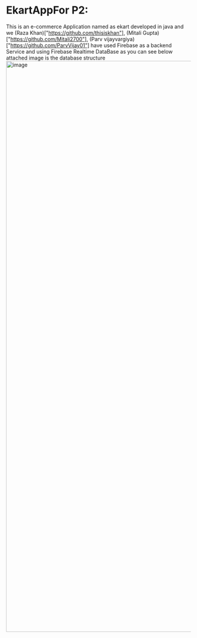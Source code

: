 # EkartAppFor P2:
This is an e-commerce Application named as ekart developed in java and we (Raza Khan)["https://github.com/thisiskhan"], (Mitali Gupta)["https://github.com/Mitali2700"], (Parv vijayvargiya)["https://github.com/ParvVijay01"] have used Firebase as a backend Service
and using Firebase Realtime DataBase as you can see below attached image is the database structure
<img width="1552" alt="image" src="https://user-images.githubusercontent.com/72858063/171489211-6885f1a8-fab3-42ed-9649-f3c9a79e65ac.png">
